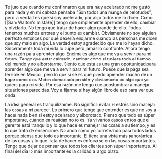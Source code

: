
Te juro que cuando me confirmaron que era muy acelerado no me gustó para nada y en mi cabeza pensaba "Son todos una manga de pelotudos", pero la verdad es que si soy acelerado, por algo todos me lo dicen. Como [[Sam Walton's mistake]] tengo que simplemente aprender de ello, cambiar y olvidarlo. No tengo que tratar de hacer algo grande de ello. Todos tenemos muchos errores y el punto es cambiar. Obviamente no soy alguien perfecto entonces por qué debería enojarme cuando las personas me dicen que soy malo en algo. La verdad estoy agradecido que me lo hayan dicho. Sinceramente toda mi vida lo supe pero jamás lo confronté. Ahora tengo una razón para aprender algo. Encima es algo que me va a servir para mi futuro. Tengo que estar calmado, caminar como si tuviera todo el tiempo del mundo y no alborotarme. Siento que esta es una gran oportunidad para aprender algo que me va a servir para mi futuro. Puede que la paga sea terrible en Meucci, pero lo que sí sé es que puedo aprender mucho de un lugar como ese. Meten demasiada presión y obviamente es algo que yo quiero para mi vida. Por esa razón me tengo que acostumbrar a manejar situaciones parecidas. Voy a fijarme si hay algún libro de eso para ver que onda. 

La idea general es tranquilizarme. No significa evitar el estrés sino manejar las cosas a mí parecer. Lo primero que tengo que entender es que no voy a hacer nada bien si estoy acelerado y alborotado. Pienso que todo es súper importante, cuando en realidad no lo es. Ya vi varios casos en los que el gerente está tranquilo y lo que hace es manejar las cosas a su tiempo, y es lo que trata de enseñarme. No anda como yo correteando para todos lados porque piensa que todo es importante. El tiene una vista más panorámica de las cosas y lo que trata de hacer es enfocarse en las cosas importantes. Tengo que dejar de pensar que todos los clientes son súper importantes. Al final del día lo más importante es la calidad a largo plazo. 

